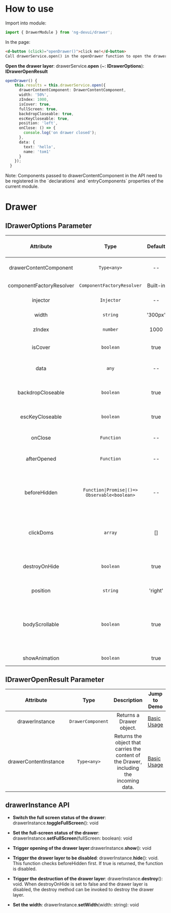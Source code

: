 # How to use
Import into module:
```ts
import { DrawerModule } from 'ng-devui/drawer';
```

In the page:
```html
<d-button (click)="openDrawer()">click me!</d-button>
Call drawerService.open() in the openDrawer function to open the drawer board.
```
**Open the drawer layer**: drawerService.**open** (~: **IDrawerOptions**): **IDrawerOpenResult**

```ts
openDrawer() {
    this.results = this.drawerService.open({
      drawerContentComponent: DrawerContentComponent,
      width: '50%',
      zIndex: 1000,
      isCover: true,
      fullScreen: true,
      backdropCloseable: true,
      escKeyCloseable: true,
      position: 'left',
      onClose: () => {
        console.log('on drawer closed');
      },
      data: {
        text: 'hello',
        name: 'tom1'
      }
    });
  }
```
Note: Components passed to drawerContentComponent in the API need to be registered in the \`declarations\` and \`entryComponents\` properties of the current module.

# Drawer


## IDrawerOptions Parameter

| Attribute | Type | Default | Description | Jump to Demo |Global Config|
| :----------------: | :----------------------: | :------------------------: | :------------------: | :---------------------------------------------------------------------------------------------------------------------------------------------------------: | -------------------------------------------------------------------- |
| drawerContentComponent | `Type<any>` | -- | Required. The user-defined component is transferred. | [Basic Usage](demo#basic-usage) |
| componentFactoryResolver | `ComponentFactoryResolver` | Built-in | Optional. Generally this parameter is not required. |
| injector | `Injector` | -- | Optional. You do not need to set this parameter. |
| width | `string` | '300px' | Optional. Sets the width of the drawer. | [Basic Usage](demo#basic-usage) |
| zIndex | `number` | 1000 | Optional. Sets the z-index value of the drawer. | [Basic Usage](demo#basic-usage) |
| isCover | `boolean` | true | Optional. Indicating whether a mask is available. | [Basic Usage](demo#basic-usage) |
| data | `any` | -- | Optional. Any object can be transferred for the drawerContentComponent. | [Basic Usage](demo#basic-usage) |
| backdropCloseable | `boolean` | true | Optional. Specifies whether to close the drawer layer by clicking the background. | [Basic Usage](demo#basic-usage) |
| escKeyCloseable | `boolean` | true | Optional. Sets whether the drawer layer can be closed by pressing the esc key. | [Basic Usage](demo#basic-usage) |
| onClose | `Function` | -- | Optional. This command is invoked when the drawer is disabled. | [Basic Usage](demo#basic-usage) |
| afterOpened | `Function` | -- | This command is optional. It is invoked when the drawer is opened. |
| beforeHidden | `Function\|Promise\|()=> Observable<boolean>` | -- | Optional. This API is invoked before the drawer is disabled. The value of the boolean type is returned. The value false can prevent the drawer layer from being disabled. | [basic usage](demo#basic-usage) |
| clickDoms | `array` | [] | Optional. When isCover is set to false, click Dom to close the side slide bar. | [Do not destroy after being closed](demo#do-not-destroy-after-closing) |
| destroyOnHide | `boolean` | true | Optional. Whether to destroy the drawer component when the drawer is disabled. The default value is yes. | [Do not destroy after being closed](demo#do-not-destroy-after-closing) |
| position | `string` | 'right' | Optional. The value can be left or right. | [Basic Usage](demo#basic-usage) |
| bodyScrollable | `boolean` | true | Optional. Whether the body can be scrolled when the drawer opens. The default value is false. If the scroll bar is hidden, the scroll bar may jitter. You need to resolve the problem in the page layout. |s
| showAnimation | `boolean` | true | optional. Whether to enable animation. |

## IDrawerOpenResult Parameter

| Attribute | Type | Description | Jump to Demo |
| :-------------------: | :---------------: | :-------------------------------------------: | ----------------------------------------------- |
| drawerInstance | `DrawerComponent` | Returns a Drawer object. | [Basic Usage](demo#basic-usage) |
| drawerContentInstance | `Type<any>` | Returns the object that carries the content of the Drawer, including the incoming data. | [Basic Usage](demo#basic-usage) |

## drawerInstance API

- **Switch the full screen status of the drawer**: drawerInstance.**toggleFullScreen**(): void

- **Set the full-screen status of the drawer**: drawerInstance.**setFullScreen**(fullScreen: boolean): void

- **Trigger opening of the drawer layer**:drawerInstance.**show**(): void

- **Trigger the drawer layer to be disabled**: drawerInstance.**hide**(): void. This function checks beforeHidden first. If true is returned, the function is disabled.

- **Trigger the destruction of the drawer layer**: drawerInstance.**destroy**(): void. When destroyOnHide is set to false and the drawer layer is disabled, the destroy method can be invoked to destroy the drawer layer.
- **Set the width**: drawerInstance.**setWidth**(width: string): void
